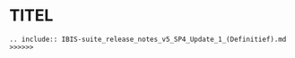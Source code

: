 # TITEL
```{eval-rst}
.. include:: IBIS-suite_release_notes_v5_SP4_Update_1_(Definitief).md
>>>>>>
```